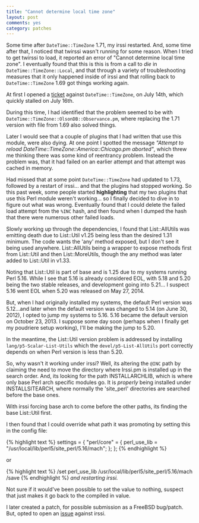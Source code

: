 ```yaml
---
title: "Cannot determine local time zone"
layout: post
comments: yes
category: patches
---
```


Some time after `DateTime::TimeZone` 1.71, my irssi restarted.  And, some time after that, I noticed that twirssi wasn't
running for some reason.  When I tried to get twirssi to load, it reported an error of "Cannot determine local time zone".
I eventually found that this is this is from a call to _die_ in `DateTime::TimeZone::Local`, and that through a variety
of troubleshooting measures that it only happened inside of irssi and that rolling back to `DateTime::TimeZone` 1.69 got
things working again.

At first I opened a [ticket](https://rt.cpan.org/Public/Bug/Display.html?id=97227) against `DateTime::TimeZone`, on July
14th, which quickly stalled on July 16th.

During this time, I had identified that the problem seemed to be with `DateTime::TimeZone::OlsonDB::Observance.pm`, where
replacing the 1.71 version with file from 1.69 also solved things.

Later I would see that a couple of plugins that I had written that use this module, were also dying.  At one point I
spotted the message _"Attempt to reload DateTime::TimeZone::America::Chicago.pm aborted"_, which threw me thinking there was
some kind of reentrancy problem.  Instead the problem was, that it had failed on an earlier attempt and that attempt was
cached in memory.

Had missed that at some point `DateTime::TimeZone` had updated to 1.73, followed by a restart of irssi...  and that the
plugins had stopped working.  So this past week, some people started **highlighting** that my two plugins that use this
Perl module weren't working... so I finally decided to dive in to figure out what was wrong.  Eventually found that I could
delete the failed load attempt from the `%INC` hash, and then found when I dumped the hash that there were numerous other
failed loads.

Slowly working up through the dependencies, I found that List::AllUtils was emitting death due to List::Util v1.25 being
less than the desired 1.31 minimum.  The code wants the 'any' method exposed, but I don't see it being used anywhere.
List::AllUtils being a wrapper to expose methods first from List::Util and then List::MoreUtils, though the any method
was later added to List::Util in v1.33.

Noting that List::Util is part of base and is 1.25 due to my systems running Perl 5.16.  While I see that 5.16 is already
considered EOL, with 5.18 and 5.20 being the two stable releases, and development going into 5.21...  I suspect 5.16 went
EOL when 5.20 was released on May 27, 2014.

But, when I had originally installed my systems, the default Perl version was 5.12...and later when the default version
was changed to 5.14 (on June 30, 2012), I opted to jump my systems to 5.16.  5.16 became the default version on October 23,
2013.  I suppose some day soon (perhaps when I finally get my poudriere setup working), I'll be making the jump to 5.20.

In the meantime, the List::Util version problem is addressed by installing `lang/p5-Scalar-List-Utils` which the
`devel/p5-List-AllUtils` port correctly depends on when Perl version is less than 5.20.

So, why wasn't it working under irssi?  Well, its altering the `@INC` path by claiming the need to move the directory
where Irssi.pm is installed up in the search order.  And, its looking for the path INSTALLARCHLIB, which is where only
base Perl arch specific modules go.  It is _properly_ being installed under INSTALLSITEARCH, where normally the 'site_perl'
directories are searched before the base ones.

With irssi forcing base arch to come before the other paths, its finding the base List::Util first.

I then found that I could override what path it was promoting by setting this in the config file:

{% highlight text %}
settings = {
    "perl/core" = {
        perl_use_lib = "/usr/local/lib/perl5/site_perl/5.16/mach";
    };
};
{% endhighlight %}

or

{% highlight text %}
/set perl_use_lib /usr/local/lib/perl5/site_perl/5.16/mach
/save
{% endhighlight %}
_and restarting irssi._

Not sure if it would've been possible to set the value to nothing, suspect that just makes it go back to the compiled in
value.

I later created a patch, for possible submission as a FreeBSD bug/patch.  But, opted to open an
[issue](https://github.com/irssi/irssi/issues/132) against irssi.
